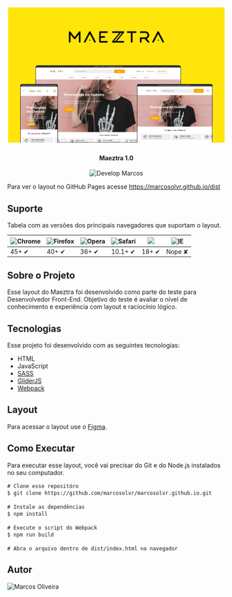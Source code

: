<h1 align="center">
    <img alt="Maeztra" title="Maeztra" src="./doc/maeztra.png" />
</h1>

<h4 align="center"> 
	Maeztra 1.0
</h4>

<p align="center">
    <img alt="Develop Marcos" src="https://img.shields.io/badge/develop-marcosolvr-%2304D361">
</p>

Para ver o layout no GitHub Pages acesse https://marcosolvr.github.io/dist

## Suporte

Tabela com as versões dos principais navegadores que suportam o layout.

![Chrome](https://cloud.githubusercontent.com/assets/398893/3528328/23bc7bc4-078e-11e4-8752-ba2809bf5cce.png) | ![Firefox](https://cloud.githubusercontent.com/assets/398893/3528329/26283ab0-078e-11e4-84d4-db2cf1009953.png) | ![Opera](https://cloud.githubusercontent.com/assets/398893/3528330/27ec9fa8-078e-11e4-95cb-709fd11dac16.png) | ![Safari](https://cloud.githubusercontent.com/assets/398893/3528331/29df8618-078e-11e4-8e3e-ed8ac738693f.png)  | <img src="https://camo.githubusercontent.com/d7cfc8eddee599b9d65bb186e3b17406fdc2512b30de408484a4c102847f6142/68747470733a2f2f692e696d6775722e636f6d2f365a395779436e2e706e67" width="48"> | ![IE](https://cloud.githubusercontent.com/assets/398893/3528325/20373e76-078e-11e4-8e3a-1cb86cf506f0.png) |
--- | --- | --- | --- | --- | --- |
45+ ✔ | 40+ ✔ | 36+ ✔ | 10.1+ ✔ | 18+ ✔ | Nope ✘ |


## Sobre o Projeto

Esse layout do Maeztra foi desenvolvido como parte do teste para Desenvolvedor Front-End. Objetivo do teste é avaliar o nível de conhecimento e experiência com layout e raciocínio lógico.

## Tecnologias

Esse projeto foi desenvolvido com as seguintes tecnologias:

- HTML
- JavaScript
- [SASS][sass]
- [GliderJS][gliderjs]
- [Webpack][webpack]

## Layout

Para acessar o layout use o [Figma](https://www.figma.com/file/3RqPfS5PW9whbQNCTTaoqA/%5B2020-09%5D-MZ---Layout-Teste-de-vagas-para-time-de-Devs).

## Como Executar

Para executar esse layout, você vai precisar do Git e do Node.js instalados no seu computador.

```
# Clone esse repositóro
$ git clone https://github.com/marcosolvr/marcosolvr.github.io.git

# Instale as dependências
$ npm install

# Execute o script do Webpack
$ npm run build

# Abra o arquivo dentro de dist/index.html no navegador
```

## Autor

![Marcos Oliveira](https://avatars2.githubusercontent.com/u/32722681?v=3&s=150)

[gliderjs]: https://nickpiscitelli.github.io/Glider.js/
[webpack]: https://webpack.js.org
[sass]: https://sass-lang.com
